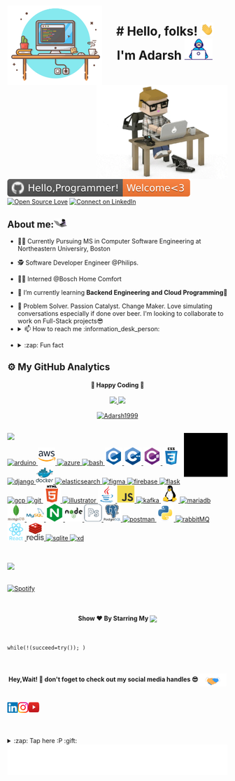 <img align="left" height="180px" src="https://github.com/Adarsh1999/adarsh1999/blob/main/images/Capture.png" alt="image" />

<img align="right" alt="GIF"  width="300px" src="https://github.com/Adarsh1999/adarsh1999/blob/main/images/giphy.webp" />


<h1 align="center"># Hello, folks! <img src="https://github.com/Adarsh1999/adarsh1999/blob/main/images/wave.gif" width="30px"><br> I'm Adarsh 
<img src="https://github.com/Adarsh1999/adarsh1999/blob/main/images/Developer.gif" width="65px"></h1><br><br>
<!--  <center><a href="https://www.linkedin.com/in/anikethsukhtankar/">
  <img align="center" alt="Aniketh's LinkedIn" width="22px" src="https://cdn.jsdelivr.net/npm/simple-icons@v3/icons/linkedin.svg" />
</a>
<a href="https://www.instagram.com/thatgoanguy/">
  <img align="center" alt="Aniketh's Instagram" width="22px" src="https://cdn.jsdelivr.net/npm/simple-icons@v3/icons/instagram.svg" />
</a>
<a href="https://www.facebook.com/thegoanguy/">
  <img align="center" alt="Aniketh's Instagram" width="22px" src="https://cdn.jsdelivr.net/npm/simple-icons@v3/icons/facebook.svg" />
</a>
  </center>
<br> -->


[![Hello programmer Welcome to my profile](https://github.com/Adarsh1999/adarsh1999/blob/main/images/Hello%2CProgrammer!-Welcome_3-orange.svg)](https://github.com/Adarsh1999)  [![Open Source Love](https://badges.frapsoft.com/os/v2/open-source.svg?v=103)](https://github.com/Adarsh1999)  [![Connect on LinkedIn](https://img.shields.io/badge/--linkedin?label=LinkedIn&logo=LinkedIn&style=social)](https://www.linkedin.com/in/adarsh101/)

<!-- <br><br>
<br><img align="right" alt="GIF" src="https://i.pinimg.com/originals/e4/26/70/e426702edf874b181aced1e2fa5c6cde.gif" />
 -->
## About me:<img src="https://github.com/Adarsh1999/adarsh1999/blob/main/images/68747470733a2f2f6d656469612e67697068792e636f6d2f6d656469612f57556c706c634d704f43456d5447427442572f67697068792e676966.gif" width="30"> 

- 🧑‍🎓 Currently Pursuing MS in Computer Software Engineering at Northeastern Universiry, Boston
 
- 🕵 Software Developer Engineer @Philips.
- 🧑‍🦱 Interned @Bosch Home Comfort

<!-- - 🔭 Feel free to check out my latest [Project](https://github.com/Adarsh1999/thesparksfoundation-projects) -->

- 🌱 I’m currently learning **Backend Engineering and Cloud Programming🤩**

- <summary> 💬 Problem Solver. Passion Catalyst. Change Maker. Love simulating conversations especially if done over beer. I'm looking to collaborate to work on Full-Stack projects😎 </summary>   

- <details> <summary> 📫 How to reach me :information_desk_person: </summary><a href="mailto:agm11id@gmail.com"> <img src="https://github.com/Adarsh1999/adarsh1999/blob/main/images/gmail.png" width="22px"/> </a>
</details>

- <details> <summary>:zap: Fun fact</summary> 1. Google uses about 1,000 computers to answer every single search query.<br>2. The word "software" was first used in 1953 by mathematician and statistician John W. Tukey<br>3. The term "bug" to describe a software flaw originated in the 1940s when a moth caused a malfunction in the Harvard Mark II computer<br>4. The programming language Python was named after the British comedy group Monty Python, not the snake<br>5. The first graphical web browser, Mosaic, was released in 1993 and played a significant role in popularizing the World Wide Web<br>6. Data Science Competitions and Real Life Projects are Different<br>7. The first-ever website, created by Tim Berners-Lee, is still live. You can visit it at "info.cern.ch."<br>8. The most widely used programming language today is JavaScript, which is used for web development.<br>9. The term "debugging" was coined by Grace Hopper when she removed a moth from a computer relay in 1947 <br>10. The "404 error" message, commonly seen when a webpage is not found, was named after the room 404 at CERN, where the World Wide Web was developed
</details>


## :gear: My GitHub Analytics
<div align="center">
  <h4> 
    🏃 Happy Coding 🏃
  </h4>
</div>
<p align="center">
  <a href="https://github.com/Adarsh1999">
    <img height="180em" src="https://github-readme-stats.vercel.app/api?username=Adarsh1999&count_private=true&theme=algolia&hide_border=true&show_icons=true&include_all_commits=true"/>
    <img height="180em" src="https://github-readme-stats.vercel.app/api/top-langs/?username=Adarsh1999&theme=algolia&hide_border=true&langs_count=9&layout=compact"/>
  </a>
</p>

<p align="center">
  <a href="https://github.com/Adarsh1999">
<img align="center" src="https://github-readme-streak-stats.herokuapp.com/?user=Adarsh1999&" alt="Adarsh1999" />

  </a>
</p>


<br>

<img height="25" src="https://github.com/Adarsh1999/adarsh1999/blob/main/images/Languages%20and%20%20tools-%20%F0%9F%93%9A-green.svg" />
<img align="right" alt="GIF"  width="100px" src="https://github.com/Adarsh1999/adarsh1999/blob/main/images/giphy%20(1).gif" />
<p align="left"> <a href="https://www.arduino.cc/" target="_blank" rel="noreferrer"> <img src="https://cdn.worldvectorlogo.com/logos/arduino-1.svg" alt="arduino" width="40" height="40"/> </a> <a href="https://aws.amazon.com" target="_blank" rel="noreferrer"> <img src="https://raw.githubusercontent.com/devicons/devicon/master/icons/amazonwebservices/amazonwebservices-original-wordmark.svg" alt="aws" width="40" height="40"/> </a> <a href="https://azure.microsoft.com/en-in/" target="_blank" rel="noreferrer"> <img src="https://www.vectorlogo.zone/logos/microsoft_azure/microsoft_azure-icon.svg" alt="azure" width="40" height="40"/> </a> <a href="https://www.gnu.org/software/bash/" target="_blank" rel="noreferrer"> <img src="https://www.vectorlogo.zone/logos/gnu_bash/gnu_bash-icon.svg" alt="bash" width="40" height="40"/> </a> <a href="https://www.cprogramming.com/" target="_blank" rel="noreferrer"> <img src="https://raw.githubusercontent.com/devicons/devicon/master/icons/c/c-original.svg" alt="c" width="40" height="40"/> </a> <a href="https://www.w3schools.com/cpp/" target="_blank" rel="noreferrer"> <img src="https://raw.githubusercontent.com/devicons/devicon/master/icons/cplusplus/cplusplus-original.svg" alt="cplusplus" width="40" height="40"/> </a> <a href="https://www.w3schools.com/cs/" target="_blank" rel="noreferrer"> <img src="https://raw.githubusercontent.com/devicons/devicon/master/icons/csharp/csharp-original.svg" alt="csharp" width="40" height="40"/> </a> <a href="https://www.w3schools.com/css/" target="_blank" rel="noreferrer"> <img src="https://raw.githubusercontent.com/devicons/devicon/master/icons/css3/css3-original-wordmark.svg" alt="css3" width="40" height="40"/> </a> <a href="https://www.djangoproject.com/" target="_blank" rel="noreferrer"> <img src="https://cdn.worldvectorlogo.com/logos/django.svg" alt="django" width="40" height="40"/> </a> <a href="https://www.docker.com/" target="_blank" rel="noreferrer"> <img src="https://raw.githubusercontent.com/devicons/devicon/master/icons/docker/docker-original-wordmark.svg" alt="docker" width="40" height="40"/> </a> <a href="https://www.elastic.co" target="_blank" rel="noreferrer"> <img src="https://www.vectorlogo.zone/logos/elastic/elastic-icon.svg" alt="elasticsearch" width="40" height="40"/> </a> <a href="https://www.figma.com/" target="_blank" rel="noreferrer"> <img src="https://www.vectorlogo.zone/logos/figma/figma-icon.svg" alt="figma" width="40" height="40"/> </a> <a href="https://firebase.google.com/" target="_blank" rel="noreferrer"> <img src="https://www.vectorlogo.zone/logos/firebase/firebase-icon.svg" alt="firebase" width="40" height="40"/> </a> <a href="https://flask.palletsprojects.com/" target="_blank" rel="noreferrer"> <img src="https://www.vectorlogo.zone/logos/pocoo_flask/pocoo_flask-icon.svg" alt="flask" width="40" height="40"/> </a> <a href="https://cloud.google.com" target="_blank" rel="noreferrer"> <img src="https://www.vectorlogo.zone/logos/google_cloud/google_cloud-icon.svg" alt="gcp" width="40" height="40"/> </a> <a href="https://git-scm.com/" target="_blank" rel="noreferrer"> <img src="https://www.vectorlogo.zone/logos/git-scm/git-scm-icon.svg" alt="git" width="40" height="40"/> </a> <a href="https://www.w3.org/html/" target="_blank" rel="noreferrer"> <img src="https://raw.githubusercontent.com/devicons/devicon/master/icons/html5/html5-original-wordmark.svg" alt="html5" width="40" height="40"/> </a> <a href="https://www.adobe.com/in/products/illustrator.html" target="_blank" rel="noreferrer"> <img src="https://www.vectorlogo.zone/logos/adobe_illustrator/adobe_illustrator-icon.svg" alt="illustrator" width="40" height="40"/> </a> <a href="https://www.java.com" target="_blank" rel="noreferrer"> <img src="https://raw.githubusercontent.com/devicons/devicon/master/icons/java/java-original.svg" alt="java" width="40" height="40"/> </a> <a href="https://developer.mozilla.org/en-US/docs/Web/JavaScript" target="_blank" rel="noreferrer"> <img src="https://raw.githubusercontent.com/devicons/devicon/master/icons/javascript/javascript-original.svg" alt="javascript" width="40" height="40"/> </a> <a href="https://kafka.apache.org/" target="_blank" rel="noreferrer"> <img src="https://www.vectorlogo.zone/logos/apache_kafka/apache_kafka-icon.svg" alt="kafka" width="40" height="40"/> </a> <a href="https://www.linux.org/" target="_blank" rel="noreferrer"> <img src="https://raw.githubusercontent.com/devicons/devicon/master/icons/linux/linux-original.svg" alt="linux" width="40" height="40"/> </a> <a href="https://mariadb.org/" target="_blank" rel="noreferrer"> <img src="https://www.vectorlogo.zone/logos/mariadb/mariadb-icon.svg" alt="mariadb" width="40" height="40"/> </a> <a href="https://www.mongodb.com/" target="_blank" rel="noreferrer"> <img src="https://raw.githubusercontent.com/devicons/devicon/master/icons/mongodb/mongodb-original-wordmark.svg" alt="mongodb" width="40" height="40"/> </a> <a href="https://www.mysql.com/" target="_blank" rel="noreferrer"> <img src="https://raw.githubusercontent.com/devicons/devicon/master/icons/mysql/mysql-original-wordmark.svg" alt="mysql" width="40" height="40"/> </a> <a href="https://www.nginx.com" target="_blank" rel="noreferrer"> <img src="https://raw.githubusercontent.com/devicons/devicon/master/icons/nginx/nginx-original.svg" alt="nginx" width="40" height="40"/> </a> <a href="https://nodejs.org" target="_blank" rel="noreferrer"> <img src="https://raw.githubusercontent.com/devicons/devicon/master/icons/nodejs/nodejs-original-wordmark.svg" alt="nodejs" width="40" height="40"/> </a> <a href="https://www.photoshop.com/en" target="_blank" rel="noreferrer"> <img src="https://raw.githubusercontent.com/devicons/devicon/master/icons/photoshop/photoshop-line.svg" alt="photoshop" width="40" height="40"/> </a> <a href="https://www.postgresql.org" target="_blank" rel="noreferrer"> <img src="https://raw.githubusercontent.com/devicons/devicon/master/icons/postgresql/postgresql-original-wordmark.svg" alt="postgresql" width="40" height="40"/> </a> <a href="https://postman.com" target="_blank" rel="noreferrer"> <img src="https://www.vectorlogo.zone/logos/getpostman/getpostman-icon.svg" alt="postman" width="40" height="40"/> </a> <a href="https://www.python.org" target="_blank" rel="noreferrer"> <img src="https://raw.githubusercontent.com/devicons/devicon/master/icons/python/python-original.svg" alt="python" width="40" height="40"/> </a> <a href="https://www.rabbitmq.com" target="_blank" rel="noreferrer"> <img src="https://www.vectorlogo.zone/logos/rabbitmq/rabbitmq-icon.svg" alt="rabbitMQ" width="40" height="40"/> </a> <a href="https://reactjs.org/" target="_blank" rel="noreferrer"> <img src="https://raw.githubusercontent.com/devicons/devicon/master/icons/react/react-original-wordmark.svg" alt="react" width="40" height="40"/> </a> <a href="https://redis.io" target="_blank" rel="noreferrer"> <img src="https://raw.githubusercontent.com/devicons/devicon/master/icons/redis/redis-original-wordmark.svg" alt="redis" width="40" height="40"/> </a> <a href="https://www.sqlite.org/" target="_blank" rel="noreferrer"> <img src="https://www.vectorlogo.zone/logos/sqlite/sqlite-icon.svg" alt="sqlite" width="40" height="40"/> </a> <a href="https://www.adobe.com/products/xd.html" target="_blank" rel="noreferrer"> <img src="https://cdn.worldvectorlogo.com/logos/adobe-xd.svg" alt="xd" width="40" height="40"/> </a> </p>
 

<br>



<br>
<img height="27" src="https://github.com/Adarsh1999/adarsh1999/blob/main/images/Spotify%20Playing%20-%20%F0%9F%8E%A7-yellow.svg" />

&nbsp; <br> [![Spotify](https://novatorem.vercel.app/api/spotify?background_color=0d1117&border_color=ffffff)](https://open.spotify.com/user/adarshguptamaurya35)


<br>

<h4 align="center">Show ❤️ By Starring My <a href='https://github.com/Adarsh1999?tab=repositories'><img align='center'  height="22" src="https://github.com/Adarsh1999/adarsh1999/blob/main/images/Repos!%F0%9F%98%8A-purple.svg" /></a></h4>

<br>


```python3
while(!(succeed=try()); )
```
<br>
 <h4 align="center">Hey,Wait! 👋 don't foget to check out my social media handles 😎<img align="center" src="https://github.com/Adarsh1999/adarsh1999/blob/main/images/Handshake.gif" height="30px"></h4> <br>

<a href="https://www.linkedin.com/in/adarsh101/">
  <img align="left" src="https://github.com/Adarsh1999/adarsh1999/blob/main/images/Linkedin%20(1).svg" alt="kushal's linkedin" width="24px" />
</a>  
 
<a href="https://www.instagram.com/theconqueror777/" target="blank">
  <img align="left" src="https://github.com/Adarsh1999/adarsh1999/blob/main/images/Instagram%20(1).svg" alt="instagram" width="24px" />
</a>

<a href="https://www.youtube.com/channel/UC6RdqKo5p0OO1Aee325Q72w/featured" target="blank">
  <img align="left" src="https://github.com/Adarsh1999/adarsh1999/blob/main/images/youtube-logo-icon-png-svg.png" alt="youtube"  width="25px" height='23.5' />
</a>

<br><br><br>

<details>
  <summary>:zap: Tap here :P :gift:</summary>
<p align="center"><img src="https://github.com/Adarsh1999/adarsh1999/blob/main/images/tenor.gif" width="50"></p> 
  <img align="right" src="https://github.com/Adarsh1999/adarsh1999/blob/main/images/89112043-60fe4d80-d412-11ea-920f-aa722997007a.gif" alt="Coder GIF" width="150" height="100">
</details>  
<img align='center'  height="70" alt="Thanks" width="100%" src="https://github.com/Adarsh1999/adarsh1999/blob/main/images/marquee.svg"/> 

<!-- ### Spotify Playing 🎧  ––>

<!--[<img src="https://now-playing-beige-ten.vercel.app/api/spotify-playing" alt="Spotify Now Playing" width="350" />(https://open.spotify.com/user/31s7xanqwwzldh72zkvp5km2nqn4)––>

<details>
  <summary>:zap: Most used languages</summary>

<p><img align="left" src="https://github.com/Adarsh1999/adarsh1999/blob/main/images/68747470733a2f2f6769746875622d726561646d652d73746174732e76657263656c2e6170702f6170692f746f702d6c616e67732f3f757365726e616d653d6b757368616c3939372d646173266c61796f75743d636f6d7061637426686964653d68.svg" /></p>
</details> 

